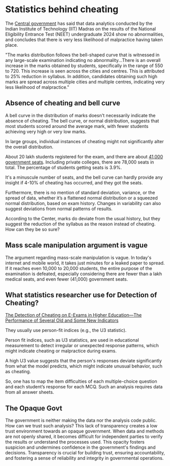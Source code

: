 # Statistics behind cheating

The [Central government](https://www.barandbench.com/news/litigation/neet-ug-data-analytics-show-no-abnormalities-exam-results-centre-supreme-court) has said that data analytics conducted by the Indian Institute of Technology (IIT) Madras on the results of the National Eligibility Entrance Test (NEET) undergraduate 2024 show no abnormalities, and concludes that there is very less likelihood of malpractice having taken place.

"The marks distribution follows the bell-shaped curve that is witnessed in any large-scale examination indicating no abnormality...There is an overall increase in the marks obtained by students, specifically in the range of 550 to 720. This increase is seen across the cities and centres. This is attributed to 25% reduction in syllabus. In addition, candidates obtaining such high marks are spread across multiple cities and multiple centres, indicating very less likelihood of malpractice."


## Absence of cheating and bell curve

A bell curve in the distribution of marks doesn't necessarily indicate the absence of cheating. The bell curve, or normal distribution, suggests that most students scored around the average mark, with fewer students achieving very high or very low marks. 

In large groups, individual instances of cheating might not significantly alter the overall distribution.


About 20 lakh students registered for the exam, and there are about [41,000 government seats](https://www.vedantu.com/neet/government-mbbs-seats-through-neet). Including private colleges, there are 78,000 seats in total. The percentage of students getting seats is 3.9%.

It's a minuscule number of seats, and the bell curve can hardly provide any insight if 4-10% of cheating has occurred, and they got the seats.

Furthermore, there is no mention of standard deviation, variance, or the spread of data, whether it’s a flattened normal distribution or a squeezed normal distribution, based on exam history. Changes in variability can also suggest deviations from normal patterns of results.

According to the Center, marks do deviate from the usual history, but they suggest the reduction of the syllabus as the reason instead of cheating. How can they be so sure?


## Mass scale manipulation argument is vague

The argument regarding mass-scale manipulation is vague. In today's internet and mobile world, it takes just minutes for a leaked paper to spread. If it reaches even 10,000 to 20,000 students, the entire purpose of the examination is defeated, especially considering there are fewer than a lakh medical seats, and even fewer (41,000) government seats.


## What statistics researcher use for Detection of Cheating?

[The Detection of Cheating on E-Exams in Higher Education—The Performance of Several Old and Some New Indicators](https://www.ncbi.nlm.nih.gov/pmc/articles/PMC7573546/)

They usually use person-fit indices (e.g., the U3 statistic).

Person fit indices, such as U3 statistics, are used in educational measurement to detect irregular or unexpected response patterns, which might indicate cheating or malpractice during exams.

A high U3 value suggests that the person's responses deviate significantly from what the model predicts, which might indicate unusual behavior, such as cheating.

So, one has to map the item difficulties of each multiple-choice question and each student’s response for each MCQ. Such an analysis requires data from all answer sheets.

## The Opaque Govt

The government is neither making the data nor the analysis code public. How can we trust such analysis? This lack of transparency creates a low trust environment towards an opaque government. When data and methods are not openly shared, it becomes difficult for independent parties to verify the results or understand the processes used. This opacity fosters suspicion and undermines confidence in the government's findings and decisions. Transparency is crucial for building trust, ensuring accountability, and fostering a sense of reliability and integrity in governmental operations.


